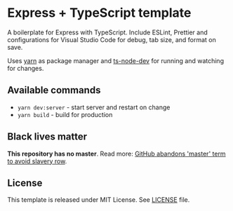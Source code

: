 # Express + TypeScript template

A boilerplate for Express with TypeScript. Include ESLint, Prettier and
configurations for Visual Studio Code for debug, tab size, and format on save.

Uses [yarn][yarn] as package manager and [ts-node-dev][ts-node-dev] for
running and watching for changes.

## Available commands

- `yarn dev:server` - start server and restart on change
- `yarn build` - build for production

## Black lives matter

**This repository has no master**. Read more:
[GitHub abandons 'master' term to avoid slavery row][master-replace].

## License

This template is released under MIT License. See [LICENSE](./LICENSE) file.

[yarn]: https://yarnpkg.com/
[ts-node-dev]: https://www.npmjs.com/package/ts-node-dev
[master-replace]: https://www.bbc.com/news/technology-53050955
